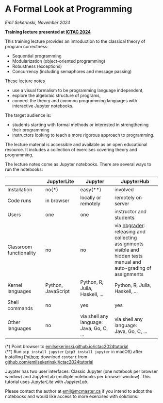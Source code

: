 # A Formal Look at Programming

*Emil Sekerinski, November 2024*

**Training lecture presented at [ICTAC 2024](https://ictac2024.cs.ait.ac.th/)**  

This training lecture provides an introduction to the classical theory of program correctness:
- Sequential programming
- Modularization (object-oriented programming)
- Robustness (exceptions)
- Concurrency (including semaphores and message passing)

These lecture notes
- use a visual formalism to be programming language independent,
- explore the algebraic structure of programs,
- connect the theory and common programming languages with interactive Jupyter notebooks.

The target audience is:
- students starting with formal methods or interested in strengthening their programming
- instructors looking to teach a more rigorous approach to programming.

The lecture material is accessible and available as an open educational resource. It includes a collection of exercises covering theory and programming.

The lecture notes come as Jupyter notebooks. There are several ways to run the notebooks:

|                         | JupyterLite        | Jupyter                                     | JupyterHub                                                                                                                                          |
|-------------------------|--------------------|---------------------------------------------|-----------------------------------------------------------------------------------------------------------------------------------------------------|
| Installation            | no(*)              | easy(**)                                    | involved                                                                                                                                            |
| Code runs               | in browser         | locally or remotely                         | remotely on server                                                                                                                                  |
| Users                   | one                | one                                         | instructor and students                                                                                                                             |
| Classroom functionality | no                 | no                                          | via [nbgrader](https://nbgrader.readthedocs.io/):<br>releasing and collecting assignments<br>visible and hidden tests<br>manual and auto-grading of assignments |
| Kernel languages        | Python, JavaScript | Python, R, Julia, Haskell, ...              | Python, R, Julia, Haskell, ...                                                                                                                      |
| Shell commands          | no                 | yes                                         | yes                                                                                                                                                 |
| Other languages         | no                 | via shell any language:<br>Java, Go, C, ... | via shell any language:<br>Java, Go, C, ...                                                                                                         |                                                                                                              |

(*) Point browser to [emilsekerinski.github.io/ictac2024tutorial](https://emilsekerinski.github.io/ictac2024tutorial)  
(**) Run `pip install jupyter` (`pip3 install jupyter` in macOS) after installing [Python](https://python.org); download `content` from [github.com/emilsekerinski/ictac2024tutorial](https://github.com/emilsekerinski/ictac2024tutorial)


Juypter has two user interfaces: Classic Jupyter (one notebook per browser window) and JupyterLab (multiple notebooks per browser window). This tutorial uses *JupyterLite* with *JupyterLab*.

Please contact the author at [emil@mcmaster.ca](mailto:emil@mcmaster.ca) if you intend to adopt the notebooks and would like access to more exercises with solutions.
